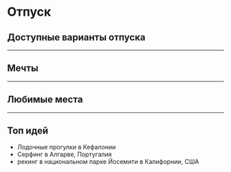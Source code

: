 # Отпуск

## Доступные варианты отпуска
---

## Мечты
---

## Любимые места
---

## Топ идей
* Лодочные прогулки в Кефалонии
* Серфинг в Алгарве, Португалия
* рекинг в национальном парке Йосемити в Калифорнии, США